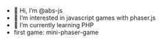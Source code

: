 - 👋 Hi, I’m @abs-js
- 👀 I’m interested in javascript games with phaser.js
- 🌱 I’m currently learning PHP
- first game: mini-phaser-game
<!---
abs-js/abs-js is a ✨ special ✨ repository because its `README.md` (this file) appears on your GitHub profile.
You can click the Preview link to take a look at your changes.
--->
